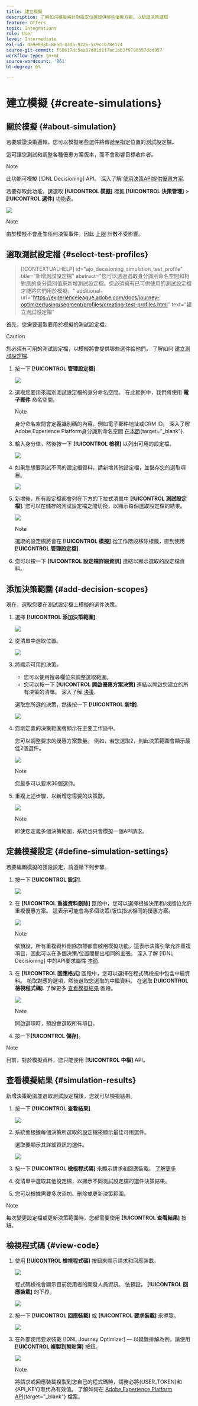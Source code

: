 ```yaml
---
title: 建立模擬
description: 了解如何模擬將針對指定位置提供哪些優惠方案，以驗證決策邏輯
feature: Offers
topic: Integrations
role: User
level: Intermediate
exl-id: da9e898b-8e5d-43da-9226-5c9ccb78e174
source-git-commit: f50617dc5ea07d01d1f7ec1ab3f9790557dcd957
workflow-type: tm+mt
source-wordcount: '861'
ht-degree: 6%

---
```


# 建立模擬 {#create-simulations}

## 關於模擬 {#about-simulation}

若要驗證決策邏輯，您可以模擬哪些選件將傳遞至指定位置的測試設定檔。

<!--Simulation allows you to view the results of offer decisions as a selected profile.-->

這可讓您測試和調整各種優惠方案版本，而不會影響目標收件者。

>[!NOTE]
>
>此功能可模擬 [!DNL Decisioning] API。 深入了解 [使用決策API提供優惠方案](../api-reference/offer-delivery-api/decisioning-api.md).

若要存取此功能，請選取 **[!UICONTROL 模擬]** 標籤 **[!UICONTROL 決策管理]** > **[!UICONTROL 選件]** 功能表。

![](../assets/offers_simulation-tab.png)

>[!NOTE]
>
>由於模擬不會產生任何決策事件，因此 [上限](../offer-library/creating-personalized-offers.md#capping) 計數不受影響。

<!--
➡️ [Discover this feature in video](#video)
-->

## 選取測試設定檔 {#select-test-profiles}

>[!CONTEXTUALHELP]
>id="ajo_decisioning_simulation_test_profile"
>title="新增測試設定檔"
>abstract="您可以透過選取身分識別命名空間和相對應的身分識別值來新增測試設定檔。您必須擁有已可供使用的測試設定檔才能將它們用於模擬。"
>additional-url="https://experienceleague.adobe.com/docs/journey-optimizer/using/segment/profiles/creating-test-profiles.html" text="建立測試設定檔"

首先，您需要選取要用於模擬的測試設定檔。

>[!CAUTION]
>
>您必須有可用的測試設定檔，以模擬將會提供哪些選件給他們。 了解如何 [建立測試設定檔](../../segment/creating-test-profiles.md).

1. 按一下 **[!UICONTROL 管理設定檔]**.

   ![](../assets/offers_simulation-manage-profile.png)

1. 選取您要用來識別測試設定檔的身分命名空間。 在此範例中，我們將使用 **電子郵件** 命名空間。

   >[!NOTE]
   >
   >身分命名空間會定義識別碼的內容，例如電子郵件地址或CRM ID。 深入了解Adobe Experience Platform身分識別命名空間 [在本節](../../segment/get-started-identity.md){target="_blank"}.

1. 輸入身分值，然後按一下 **[!UICONTROL 檢視]** 以列出可用的設定檔。

   ![](../assets/offers_simulation-add-profile.png)

1. 如果您想要測試不同的設定檔資料，請新增其他設定檔，並儲存您的選取項目。

   ![](../assets/offers_simulation-save-profiles.png)

1. 新增後，所有設定檔都會列在下方的下拉式清單中 **[!UICONTROL 測試設定檔]**. 您可以在儲存的測試設定檔之間切換，以顯示每個選取設定檔的結果。

   ![](../assets/offers_simulation-saved-profiles.png)

   >[!NOTE]
   >
   >選取的設定檔將會在 **[!UICONTROL 模擬]** 從工作階段移除標籤，直到使用 **[!UICONTROL 管理設定檔]**.

1. 您可以按一下 **[!UICONTROL 設定檔詳細資訊]** 連結以顯示選取的設定檔資料。

<!--Learn more on [selecting test profiles](messages/preview.md#select-test-profiles)-->

## 添加決策範圍 {#add-decision-scopes}

現在，選取您要在測試設定檔上模擬的選件決策。

1. 選擇 **[!UICONTROL 添加決策範圍]**.

   ![](../assets/offers_simulation-add-decision.png)

1. 從清單中選取位置。

   ![](../assets/offers_simulation-add-decision-scope.png)

1. 將顯示可用的決策。

   * 您可以使用搜尋欄位來調整選取範圍。
   * 您可以按一下 **[!UICONTROL 開啟優惠方案決策]** 連結以開啟您建立的所有決策的清單。 深入了解 [決策](create-offer-activities.md).

   選取您所選的決策，然後按一下 **[!UICONTROL 新增]**.

   ![](../assets/offers_simulation-add-decision-scope-add.png)

1. 您剛定義的決策範圍會顯示在主要工作區中。

   您可以調整要求的優惠方案數量。 例如，若您選取2，則此決策範圍會顯示最佳2個選件。

   ![](../assets/offers_simulation-request-offer.png)

   >[!NOTE]
   >
   >您最多可以要求30個選件。

1. 重複上述步驟，以新增您需要的決策數。

   ![](../assets/offers_simulation-add-more-decisions.png)

   >[!NOTE]
   >
   >即使您定義多個決策範圍，系統也只會模擬一個API請求。

## 定義模擬設定 {#define-simulation-settings}

若要編輯模擬的預設設定，請遵循下列步驟。

1. 按一下 **[!UICONTROL 設定]**.

   ![](../assets/offers_simulation-settings.png)

1. 在 **[!UICONTROL 重複資料刪除]** 區段中，您可以選擇根據決策和/或版位允許重複優惠方案。 這表示可能會為多個決策/版位指派相同的優惠方案。

   ![](../assets/offers_simulation-settings-deduplication.png)

   >[!NOTE]
   >
   >依預設，所有重複資料刪除旗標都會啟用模擬功能，這表示決策引擎允許重複項目，因此可以在多個決策/位置間提出相同的主張。 深入了解 [!DNL Decisioning] 中的API要求屬性 [本節](../api-reference/offer-delivery-api/decisioning-api.md).

1. 在 **[!UICONTROL 回應格式]** 區段中，您可以選擇在程式碼檢視中包含中繼資料。 核取對應的選項，然後選取您選取的中繼資料。 在選取 **[!UICONTROL 檢視程式碼]**. 了解更多 [查看模擬結果](#simulation-results) 區段。

   ![](../assets/offers_simulation-settings-response-format.png)

   >[!NOTE]
   >
   >開啟選項時，預設會選取所有項目。

1. 按一下&#x200B;**[!UICONTROL 儲存]**。

>[!NOTE]
>
>目前，對於模擬資料，您只能使用 **[!UICONTROL 中樞]** API。

<!--
In the **[!UICONTROL API for simulation]** section, select the API you want to use: **[!UICONTROL Hub]** or **[!UICONTROL Edge]**.
Hub and Edge are two different end points for simulation data.

In the **[!UICONTROL Context data]** section, you can add as many elements as needed.

    >[!NOTE]
    >
    >This section is hidden if you select Edge API in the section above. Hub allows the use of Context data, Edge does not.

Context data allows the user to add contextual data that could affect the simulation score.
For instance, let's say the customer has an offer for a discount on ice cream. In the rules for that offer, it can have logic that would rank it higher when the temperature is above 80 degrees. In simulation, the user could add context data: temperature=65 and that offer would rank lower, of they could add temperature=95 and that would rank higher.
-->

## 查看模擬結果 {#simulation-results}

新增決策範圍並選取測試設定檔後，您就可以檢視結果。

1. 按一下 **[!UICONTROL 查看結果]**.

   ![](../assets/offers_simulation-view-results.png)

1. 系統會根據每個決策所選取的設定檔來顯示最佳可用選件。

   選取要顯示其詳細資訊的選件。

   ![](../assets/offers_simulation-offer-details.png)

1. 按一下 **[!UICONTROL 檢視程式碼]** 來顯示請求和回應裝載。 [了解更多](#view-code)

1. 從清單中選取其他設定檔，以顯示不同測試設定檔的選件決策結果。

1. 您可以根據需要多次添加、刪除或更新決策範圍。

>[!NOTE]
>
>每次變更設定檔或更新決策範圍時，您都需要使用 **[!UICONTROL 查看結果]** 按鈕。

## 檢視程式碼 {#view-code}

1. 使用 **[!UICONTROL 檢視程式碼]** 按鈕來顯示請求和回應裝載。

   ![](../assets/offers_simulation-view-code.png)

   程式碼檢視會顯示目前使用者的開發人員資訊。 依預設， **[!UICONTROL 回應裝載]** 的下界。

   ![](../assets/offers_simulation-request-payload.png)

1. 按一下 **[!UICONTROL 回應裝載]** 或 **[!UICONTROL 要求裝載]** 來導覽。

   ![](../assets/offers_simulation-response-payload.png)

1. 在外部使用要求裝載 [!DNL Journey Optimizer]  — 以疑難排解為例，請使用 **[!UICONTROL 複製到剪貼簿]** 按鈕。

   ![](../assets/offers_simulation-copy-payload.png)

   <!--You cannot copy the response payload. ACTUALLY YES YOU CAN > to confirm with PM/dev? -->

   >[!NOTE]
   >
   >將請求或回應裝載複製到您自己的程式碼時，請務必將{USER_TOKEN}和{API_KEY}取代為有效值。 了解如何在 [Adobe Experience Platform API](https://experienceleague.adobe.com/docs/experience-platform/landing/platform-apis/api-authentication.html){target="_blank"} 檔案。

